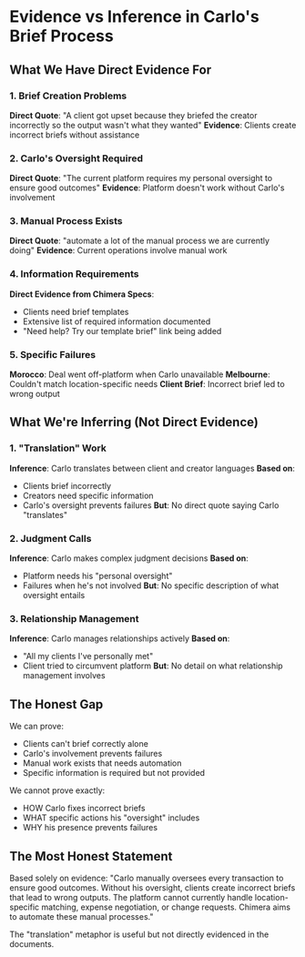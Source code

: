 # Evidence vs Inference in Carlo's Brief Process

## What We Have Direct Evidence For

### 1. Brief Creation Problems
**Direct Quote**: "A client got upset because they briefed the creator incorrectly so the output wasn't what they wanted"
**Evidence**: Clients create incorrect briefs without assistance

### 2. Carlo's Oversight Required
**Direct Quote**: "The current platform requires my personal oversight to ensure good outcomes"
**Evidence**: Platform doesn't work without Carlo's involvement

### 3. Manual Process Exists
**Direct Quote**: "automate a lot of the manual process we are currently doing"
**Evidence**: Current operations involve manual work

### 4. Information Requirements
**Direct Evidence from Chimera Specs**:
- Clients need brief templates
- Extensive list of required information documented
- "Need help? Try our template brief" link being added

### 5. Specific Failures
**Morocco**: Deal went off-platform when Carlo unavailable
**Melbourne**: Couldn't match location-specific needs
**Client Brief**: Incorrect brief led to wrong output

## What We're Inferring (Not Direct Evidence)

### 1. "Translation" Work
**Inference**: Carlo translates between client and creator languages
**Based on**: 
- Clients brief incorrectly
- Creators need specific information
- Carlo's oversight prevents failures
**But**: No direct quote saying Carlo "translates"

### 2. Judgment Calls
**Inference**: Carlo makes complex judgment decisions
**Based on**: 
- Platform needs his "personal oversight"
- Failures when he's not involved
**But**: No specific description of what oversight entails

### 3. Relationship Management
**Inference**: Carlo manages relationships actively
**Based on**: 
- "All my clients I've personally met"
- Client tried to circumvent platform
**But**: No detail on what relationship management involves

## The Honest Gap

We can prove:
- Clients can't brief correctly alone
- Carlo's involvement prevents failures
- Manual work exists that needs automation
- Specific information is required but not provided

We cannot prove exactly:
- HOW Carlo fixes incorrect briefs
- WHAT specific actions his "oversight" includes
- WHY his presence prevents failures

## The Most Honest Statement

Based solely on evidence:
"Carlo manually oversees every transaction to ensure good outcomes. Without his oversight, clients create incorrect briefs that lead to wrong outputs. The platform cannot currently handle location-specific matching, expense negotiation, or change requests. Chimera aims to automate these manual processes."

The "translation" metaphor is useful but not directly evidenced in the documents.
